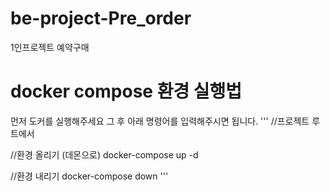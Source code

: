 # be-project-Pre_order
1인프로젝트 예약구매



# docker compose 환경 실행법
먼저 도커를 실행해주세요 그 후 아래 명령어를 입력해주시면 됩니다.
'''
//프로젝트 루트에서

//환경 올리기 (데몬으로)
docker-compose up -d

//환경 내리기
docker-compose down
'''
